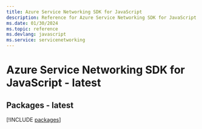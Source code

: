 ```yaml
---
title: Azure Service Networking SDK for JavaScript
description: Reference for Azure Service Networking SDK for JavaScript
ms.date: 01/30/2024
ms.topic: reference
ms.devlang: javascript
ms.service: servicenetworking
---
```

# Azure Service Networking SDK for JavaScript - latest
## Packages - latest
[!INCLUDE [packages](service-networking-index.md)]